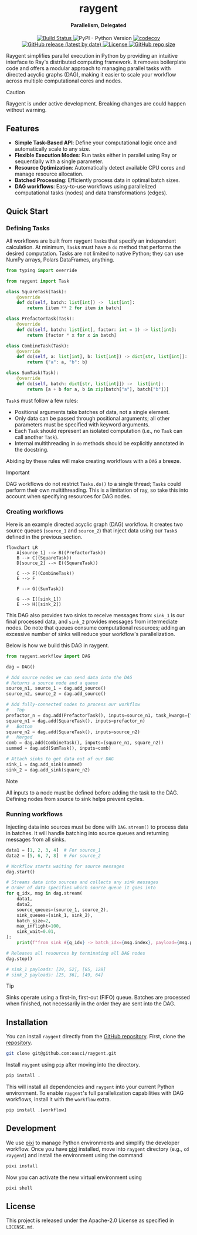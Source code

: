 <h1 align="center">raygent</h1>

<h4 align="center">Parallelism, Delegated</h4>

<p align="center">
    <a href="https://github.com/oasci/raygent/actions/workflows/tests.yml">
        <img src="https://github.com/oasci/raygent/actions/workflows/tests.yml/badge.svg" alt="Build Status ">
    </a>
    <img alt="PyPI - Python Version" src="https://img.shields.io/pypi/pyversions/raygent">
    <a href="https://codecov.io/gh/oasci/raygent">
        <img src="https://codecov.io/gh/oasci/raygent/branch/main/graph/badge.svg" alt="codecov">
    </a>
    <a href="https://github.com/oasci/raygent/releases">
        <img src="https://img.shields.io/github/v/release/oasci/raygent" alt="GitHub release (latest by date)">
    </a>
    <a href="https://github.com/oasci/raygent/blob/main/LICENSE" target="_blank">
        <img src="https://img.shields.io/github/license/oasci/raygent" alt="License">
    </a>
    <a href="https://github.com/oasci/raygent/" target="_blank">
        <img src="https://img.shields.io/github/repo-size/oasci/raygent" alt="GitHub repo size">
    </a>
</p>

Raygent simplifies parallel execution in Python by providing an intuitive interface to Ray's distributed computing framework.
It removes boilerplate code and offers a modular approach to managing parallel tasks with directed acyclic graphs (DAG), making it easier to scale your workflow across multiple computational cores and nodes.

> [!CAUTION]
> Raygent is under active development.
> Breaking changes are could happen without warning.

## Features

- **Simple Task-Based API**: Define your computational logic once and automatically scale to any size.
- **Flexible Execution Modes**: Run tasks either in parallel using Ray or sequentially with a single parameter.
- **Resource Optimization**: Automatically detect available CPU cores and manage resource allocation.
- **Batched Processing**: Efficiently process data in optimal batch sizes.
- **DAG workflows**: Easy-to-use workflows using parallelized computational tasks (nodes) and data transformations (edges).

## Quick Start

### Defining Tasks

All workflows are built from raygent `Task`s that specify an independent calculation.
At minimum, `Task`s must have a `do` method that performs the desired computation.
Tasks are not limited to native Python; they can use NumPy arrays, Polars DataFrames, anything.

```python
from typing import override

from raygent import Task

class SquareTask(Task):
    @override
    def do(self, batch: list[int]) ->  list[int]:
        return [item ** 2 for item in batch]

class PrefactorTask(Task):
    @override
    def do(self, batch: list[int], factor: int = 1) -> list[int]:
        return [factor * x for x in batch]

class CombineTask(Task):
    @override
    def do(self, a: list[int], b: list[int]) -> dict[str, list[int]]:
        return {"a": a, "b": b}

class SumTask(Task):
    @override
    def do(self, batch: dict[str, list[int]]) ->  list[int]:
        return [a + b for a, b in zip(batch["a"], batch["b"])]
```

`Task`s must follow a few rules:

- Positional arguments take batches of data, not a single element.
- Only data can be passed through positional arguments; all other parameters must be specified with keyword arguments.
- Each `Task` should represent an isolated computation (i.e., no `Task` can call another `Task`).
- Internal multithreading in `do` methods should be explicitly annotated in the docstring.

Abiding by these rules will make creating workflows with a `DAG` a breeze.

> [!IMPORTANT]
> DAG workflows do not restrict `Tasks.do()` to a single thread; `Task`s could perform their own multithreading.
> This is a limitation of ray, so take this into account when specifying resources for DAG nodes.

### Creating workflows

Here is an example directed acyclic graph (DAG) workflow.
It creates two source queues (`source_1` and `source_2`) that inject data using our `Task`s defined in the previous section.

```mermaid
flowchart LR
    A[source_1] --> B((PrefactorTask))
    B --> C((SquareTask))
    D[source_2] --> E((SquareTask))

    C --> F((CombineTask))
    E --> F

    F --> G((SumTask))

    G --> I([sink_1])
    E --> H([sink_2])
```

This DAG also provides two sinks to receive messages from: `sink_1` is our final processed data, and `sink_2` provides messages from intermediate nodes.
Do note that queues consume computational resources; adding an excessive number of sinks will reduce your workflow's parallelization.

Below is how we build this DAG in raygent.

```python
from raygent.workflow import DAG

dag = DAG()

# Add source nodes we can send data into the DAG
# Returns a source node and a queue
source_n1, source_1 = dag.add_source()
source_n2, source_2 = dag.add_source()

# Add fully-connected nodes to process our workflow
#   Top
prefactor_n = dag.add(PrefactorTask(), inputs=source_n1, task_kwargs={"factor": 2})
square_n1 = dag.add(SquareTask(), inputs=prefactor_n)
#   Bottom
square_n2 = dag.add(SquareTask(), inputs=source_n2)
#   Merged
comb = dag.add(CombineTask(), inputs=(square_n1, square_n2))
summed = dag.add(SumTask(), inputs=comb)

# Attach sinks to get data out of our DAG
sink_1 = dag.add_sink(summed)
sink_2 = dag.add_sink(square_n2)
```

> [!NOTE]
> All inputs to a node must be defined before adding the task to the DAG.
> Defining nodes from source to sink helps prevent cycles.

### Running workflows

Injecting data into sources must be done with `DAG.stream()` to process data in batches.
It will handle batching into source queues and returning messages from all sinks.

```python
data1 = [1, 2, 3, 4]  # For source_1
data2 = [5, 6, 7, 8]  # For source_2

# Workflow starts waiting for source messages
dag.start()

# Streams data into sources and collects any sink messages
# Order of data specifies which source queue it goes into
for q_idx, msg in dag.stream(
    data1,
    data2,
    source_queues=(source_1, source_2),
    sink_queues=(sink_1, sink_2),
    batch_size=2,
    max_inflight=100,
    sink_wait=0.01,
):
    print(f"from sink #{q_idx} -> batch_idx={msg.index}, payload={msg.payload}")

# Releases all resources by terminating all DAG nodes
dag.stop()

# sink_1 payloads: [29, 52], [85, 128]
# sink_2 payloads: [25, 36], [49, 64]
```

> [!TIP]
> Sinks operate using a first-in, first-out (FIFO) queue.
> Batches are processed when finished, not necessarily in the order they are sent into the DAG.

## Installation

You can install `raygent` directly from the [GitHub repository](https://github.com/oasci/raygent).
First, clone the [repository](https://github.com/oasci/raygent).

```bash
git clone git@github.com:oasci/raygent.git
```

Install `raygent` using `pip` after moving into the directory.

```sh
pip install .
```

This will install all dependencies and `raygent` into your current Python environment.
To enable `raygent`'s full parallelization capabilities with DAG workflows, install it with the `workflow` extra.

```python
pip install .[workflow]
```

## Development

We use [pixi](https://pixi.sh/latest/) to manage Python environments and simplify the developer workflow.
Once you have [pixi](https://pixi.sh/latest/) installed, move into `raygent` directory (e.g., `cd raygent`) and install the  environment using the command

```bash
pixi install
```

Now you can activate the new virtual environment using

```sh
pixi shell
```

## License

This project is released under the Apache-2.0 License as specified in `LICENSE.md`.
